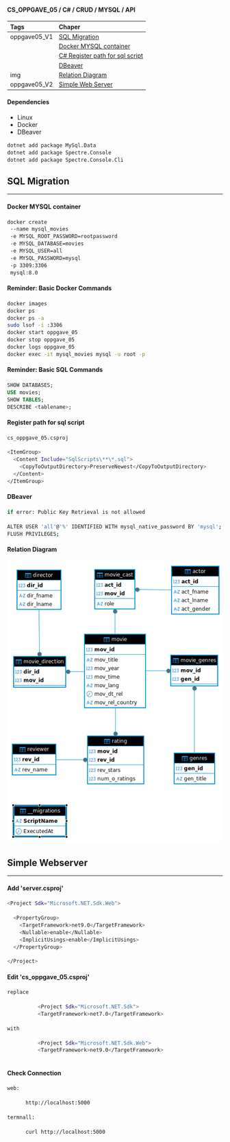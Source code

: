 #### CS_OPPGAVE_05 / C# / CRUD / MYSQL / API

| Tags         | Chaper                                                            |
|:-------------|:------------------------------------------------------------------|
| oppgave05_V1 | [SQL Migration](#sql-migration)                                   |
|              | [Docker MYSQL container](#docker-mysql-container)                 |
|              | [C# Register path for sql script](#register-path-for-sql-script)  |
|              | [DBeaver](#dbeaver)                                               |
| img          | [Relation Diagram](#relation-diagram) |
| oppgave05_V2 | [Simple Web Server](#simple-webserver) 

#### Dependencies
- Linux
- Docker
- DBeaver

```sh
dotnet add package MySql.Data
dotnet add package Spectre.Console
dotnet add package Spectre.Console.Cli
```

## SQL Migration
___
#### Docker MYSQL container
```sh
docker create
 --name mysql_movies
 -e MYSQL_ROOT_PASSWORD=rootpassword
 -e MYSQL_DATABASE=movies
 -e MYSQL_USER=all
 -e MYSQL_PASSWORD=mysql
 -p 3309:3306
 mysql:8.0
```
#### Reminder: Basic Docker Commands
```sh
docker images
docker ps
docker ps -a 
sudo lsof -i :3306 
docker start oppgave_05 
docker stop oppgave_05
docker logs oppgave_05
docker exec -it mysql_movies mysql -u root -p
```

#### Reminder: Basic SQL Commands
```sql
SHOW DATABASES;
USE movies;
SHOW TABLES;
DESCRIBE <tablename>;
```

#### Register path for sql script
```sh
cs_oppgave_05.csproj

<ItemGroup>
  <Content Include="SqlScripts\**\*.sql">
    <CopyToOutputDirectory>PreserveNewest</CopyToOutputDirectory>
  </Content>
</ItemGroup>
```

#### DBeaver
```sh
if error: Public Key Retrieval is not allowed

ALTER USER 'all'@'%' IDENTIFIED WITH mysql_native_password BY 'mysql';
FLUSH PRIVILEGES;
```
#### Relation Diagram
![img](https://github.com/VoltG3/cs_oppgave_05/blob/master/01.png)

## Simple Webserver
___
#### Add 'server.csproj'
```sh
<Project Sdk="Microsoft.NET.Sdk.Web">

  <PropertyGroup>
    <TargetFramework>net9.0</TargetFramework>
    <Nullable>enable</Nullable>
    <ImplicitUsings>enable</ImplicitUsings>
  </PropertyGroup>

</Project>
```

#### Edit 'cs_oppgave_05.csproj'
```sh
replace

          <Project Sdk="Microsoft.NET.Sdk">
          <TargetFramework>net7.0</TargetFramework>
          
with

          <Project Sdk="Microsoft.NET.Sdk.Web">
          <TargetFramework>net9.0</TargetFramework> 
          
```

#### Check Connection
```sh
web:

      http://localhost:5000
      
termnall:

      curl http://localhost:5000 
      
```
